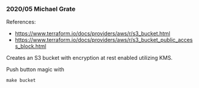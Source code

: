 ### 2020/05 Michael Grate 

References:
- https://www.terraform.io/docs/providers/aws/r/s3_bucket.html
- https://www.terraform.io/docs/providers/aws/r/s3_bucket_public_access_block.html

Creates an S3 bucket with encryption at rest enabled utilizing KMS. 

Push button magic with 
```
make bucket 
```

